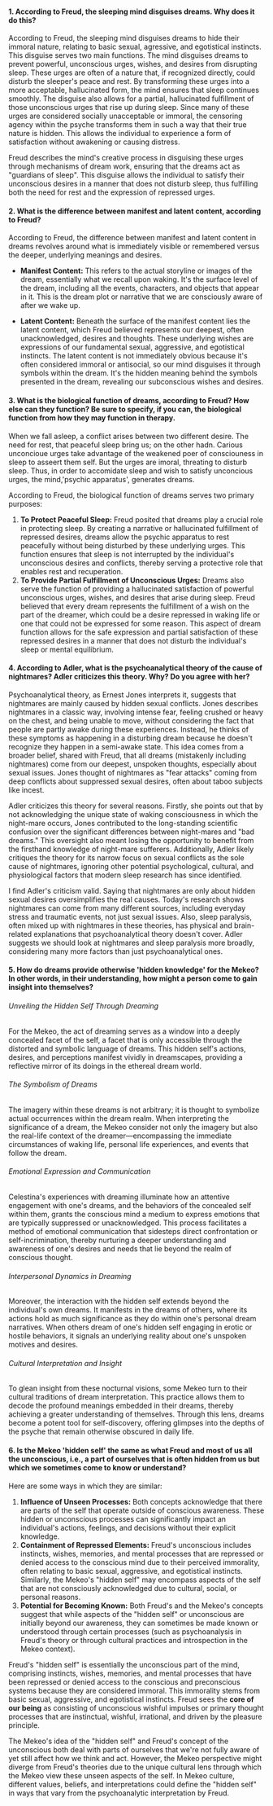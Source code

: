 #### 1. According to Freud, the sleeping mind disguises dreams. Why does it do this?

According to Freud, the sleeping mind disguises dreams to hide their immoral nature, relating to basic sexual, agressive, and egotistical instincts. This disguise serves two main functions. The mind disguises dreams to prevent powerful, unconscious urges, wishes, and desires from disrupting sleep. These urges are often of a nature that, if recognized directly, could disturb the sleeper's peace and rest. By transforming these urges into a more acceptable, hallucinated form, the mind ensures that sleep continues smoothly. The disguise also allows for a partial, hallucinated fulfillment of those unconscious urges that rise up during sleep. Since many of these urges are considered socially unacceptable or immoral, the censoring agency within the psyche transforms them in such a way that their true nature is hidden. This allows the individual to experience a form of satisfaction without awakening or causing distress.
    
Freud describes the mind's creative process in disguising these urges through mechanisms of dream work, ensuring that the dreams act as "guardians of sleep". This disguise allows the individual to satisfy their unconscious desires in a manner that does not disturb sleep, thus fulfilling both the need for rest and the expression of repressed urges.
#### 2. What is the difference between manifest and latent content, according to Freud?

According to Freud, the difference between manifest and latent content in dreams revolves around what is immediately visible or remembered versus the deeper, underlying meanings and desires.

- **Manifest Content:** This refers to the actual storyline or images of the dream, essentially what we recall upon waking. It's the surface level of the dream, including all the events, characters, and objects that appear in it. This is the dream plot or narrative that we are consciously aware of after we wake up.
    
- **Latent Content:** Beneath the surface of the manifest content lies the latent content, which Freud believed represents our deepest, often unacknowledged, desires and thoughts. These underlying wishes are expressions of our fundamental sexual, aggressive, and egotistical instincts. The latent content is not immediately obvious because it's often considered immoral or antisocial, so our mind disguises it through symbols within the dream. It's the hidden meaning behind the symbols presented in the dream, revealing our subconscious wishes and desires.
#### 3. What is the biological function of dreams, according to Freud? How else can they function? Be sure to specify, if you can, the biological function from how they may function in therapy.


When we fall asleep, a conflict arises between two different desire. The need for rest, that peaceful sleep bring us; on the other hadn. Carious unconcioue urges take advantage of the weakened poer of consciouness in sleep to asseert them self. But the urges are imoral, threating to disturb sleep. Thus, in order to accomidate sleep and wish to satisfy unconcious urges, the mind,'psychic apparatus', generates dreams.

According to Freud, the biological function of dreams serves two primary purposes:

1. **To Protect Peaceful Sleep:** Freud posited that dreams play a crucial role in protecting sleep. By creating a narrative or hallucinated fulfillment of repressed desires, dreams allow the psychic apparatus to rest peacefully without being disturbed by these underlying urges. This function ensures that sleep is not interrupted by the individual's unconscious desires and conflicts, thereby serving a protective role that enables rest and recuperation.
2. **To Provide Partial Fulfillment of Unconscious Urges:** Dreams also serve the function of providing a hallucinated satisfaction of powerful unconscious urges, wishes, and desires that arise during sleep. Freud believed that every dream represents the fulfillment of a wish on the part of the dreamer, which could be a desire repressed in waking life or one that could not be expressed for some reason. This aspect of dream function allows for the safe expression and partial satisfaction of these repressed desires in a manner that does not disturb the individual's sleep or mental equilibrium.
#### 4. According to Adler, what is the psychoanalytical theory of the cause of nightmares? Adler criticizes this theory. Why? Do you agree with her?

Psychoanalytical theory, as Ernest Jones interprets it, suggests that nightmares are mainly caused by hidden sexual conflicts. Jones describes nightmares in a classic way, involving intense fear, feeling crushed or heavy on the chest, and being unable to move, without considering the fact that people are partly awake during these experiences. Instead, he thinks of these symptoms as happening in a disturbing dream because he doesn't recognize they happen in a semi-awake state. This idea comes from a broader belief, shared with Freud, that all dreams (mistakenly including nightmares) come from our deepest, unspoken thoughts, especially about sexual issues. Jones thought of nightmares as "fear attacks" coming from deep conflicts about suppressed sexual desires, often about taboo subjects like incest.

Adler criticizes this theory for several reasons. Firstly, she points out that by not acknowledging the unique state of waking consciousness in which the night-mare occurs, Jones contributed to the long-standing scientific confusion over the significant differences between night-mares and "bad dreams." This oversight also meant losing the opportunity to benefit from the firsthand knowledge of night-mare sufferers. Additionally, Adler likely critiques the theory for its narrow focus on sexual conflicts as the sole cause of nightmares, ignoring other potential psychological, cultural, and physiological factors that modern sleep research has since identified.

I find Adler's criticism valid. Saying that nightmares are only about hidden sexual desires oversimplifies the real causes. Today's research shows nightmares can come from many different sources, including everyday stress and traumatic events, not just sexual issues. Also, sleep paralysis, often mixed up with nightmares in these theories, has physical and brain-related explanations that psychoanalytical theory doesn't cover. Adler suggests we should look at nightmares and sleep paralysis more broadly, considering many more factors than just psychoanalytical ones.


#### 5. How do dreams provide otherwise 'hidden knowledge' for the Mekeo? In other words, in their understanding, how might a person come to gain insight into themselves?


###### Unveiling the Hidden Self Through Dreaming
For the Mekeo, the act of dreaming serves as a window into a deeply concealed facet of the self, a facet that is only accessible through the distorted and symbolic language of dreams. This hidden self's actions, desires, and perceptions manifest vividly in dreamscapes, providing a reflective mirror of its doings in the ethereal dream world.

###### The Symbolism of Dreams
The imagery within these dreams is not arbitrary; it is thought to symbolize actual occurrences within the dream realm. When interpreting the significance of a dream, the Mekeo consider not only the imagery but also the real-life context of the dreamer—encompassing the immediate circumstances of waking life, personal life experiences, and events that follow the dream.


###### Emotional Expression and Communication
Celestina's experiences with dreaming illuminate how an attentive engagement with one's dreams, and the behaviors of the concealed self within them, grants the conscious mind a medium to express emotions that are typically suppressed or unacknowledged. This process facilitates a method of emotional communication that sidesteps direct confrontation or self-incrimination, thereby nurturing a deeper understanding and awareness of one's desires and needs that lie beyond the realm of conscious thought.

###### Interpersonal Dynamics in Dreaming
Moreover, the interaction with the hidden self extends beyond the individual's own dreams. It manifests in the dreams of others, where its actions hold as much significance as they do within one's personal dream narratives. When others dream of one's hidden self engaging in erotic or hostile behaviors, it signals an underlying reality about one's unspoken motives and desires.

###### Cultural Interpretation and Insight
To glean insight from these nocturnal visions, some Mekeo turn to their cultural traditions of dream interpretation. This practice allows them to decode the profound meanings embedded in their dreams, thereby achieving a greater understanding of themselves. Through this lens, dreams become a potent tool for self-discovery, offering glimpses into the depths of the psyche that remain otherwise obscured in daily life.



#### 6. Is the Mekeo 'hidden self' the same as what Freud and most of us all the unconscious, i.e., a part of ourselves that is often hidden from us but which we sometimes come to know or understand?


Here are some ways in which they are similar:

1. **Influence of Unseen Processes:** Both concepts acknowledge that there are parts of the self that operate outside of conscious awareness. These hidden or unconscious processes can significantly impact an individual's actions, feelings, and decisions without their explicit knowledge.
2. **Containment of Repressed Elements:** Freud's unconscious includes instincts, wishes, memories, and mental processes that are repressed or denied access to the conscious mind due to their perceived immorality, often relating to basic sexual, aggressive, and egotistical instincts. Similarly, the Mekeo's "hidden self" may encompass aspects of the self that are not consciously acknowledged due to cultural, social, or personal reasons.
3. **Potential for Becoming Known:** Both Freud's and the Mekeo's concepts suggest that while aspects of the "hidden self" or unconscious are initially beyond our awareness, they can sometimes be made known or understood through certain processes (such as psychoanalysis in Freud's theory or through cultural practices and introspection in the Mekeo context).

Freud's "hidden self" is essentially the unconscious part of the mind, comprising instincts, wishes, memories, and mental processes that have been repressed or denied access to the conscious and preconscious systems because they are considered immoral. This immorality stems from basic sexual, aggressive, and egotistical instincts. Freud sees the **core of our being** as consisting of unconscious wishful impulses or primary thought processes that are instinctual, wishful, irrational, and driven by the pleasure principle.

The Mekeo's idea of the "hidden self" and Freud's concept of the unconscious both deal with parts of ourselves that we're not fully aware of yet still affect how we think and act. However, the Mekeo perspective might diverge from Freud's theories due to the unique cultural lens through which the Mekeo view these unseen aspects of the self. In Mekeo culture, different values, beliefs, and interpretations could define the "hidden self" in ways that vary from the psychoanalytic interpretation by Freud.